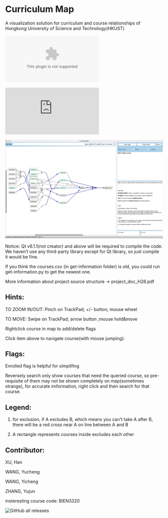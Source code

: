 # Curriculum Map

A visualization solution for curriculum and course relationships of Hongkong University of Science and Technology(HKUST)

[![GitHub release (latest by date and asset)](https://img.shields.io/github/downloads/Zory123/CurriculumMap/v1.0/CurriculumMap-win.zip?color=green)](https://github.com/Zory123/CurriculumMap/releases/tag/v1.0)

[![GitHub release (latest by date and asset)](https://img.shields.io/github/downloads/Zory123/CurriculumMap/v1.0/CurriculumMap-mac.dmg?color=green)](https://github.com/Zory123/CurriculumMap/releases/tag/v1.0)

![](./example.png)

Notice: Qt v6.1.1(not creator) and above will be required to compile the code. 
We haven’t use any third-party library except for Qt library, so just compile it would be fine.

If you think the courses.csv (in get-information folder) is old, you could run get-information.py to get the newest one. 

More information about project source structure -> project_doc_H26.pdf



## Hints:

TO ZOOM IN/OUT: Pinch on TrackPad; +/- button; mouse wheel

TO MOVE: Swipe on TrackPad; arrow button ;mouse hold&move

Rightclick course in map to add/delete flags 

Click item above to navigate course(with mouse jumping):

## Flags:

Enrolled flag is helpful for simplifing

Reversely search only show courses that need the queried course, so pre-requisite of them may not be shown completely on map(sometimes strange), for accurate imformation, right click and then search for that course.

## Legend:

1. for exclusion, if A excludes B, which means you can't take A after B, there will be a red cross near A on line between A and B

2. A rectangle represents courses inside excludes each other

## Contributor:

XU, Han

WANG, Yucheng

WANG, Yicheng

ZHANG, Yujun 





insteresting course code: BIEN3320

![GitHub all releases](https://img.shields.io/github/downloads/Zory123/CurriculumMap/total)
